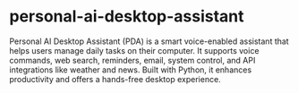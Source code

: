 # personal-ai-desktop-assistant
Personal AI Desktop Assistant (PDA) is a smart voice-enabled assistant that helps users manage daily tasks on their computer. It supports voice commands, web search, reminders, email, system control, and API integrations like weather and news. Built with Python, it enhances productivity and offers a hands-free desktop experience.
